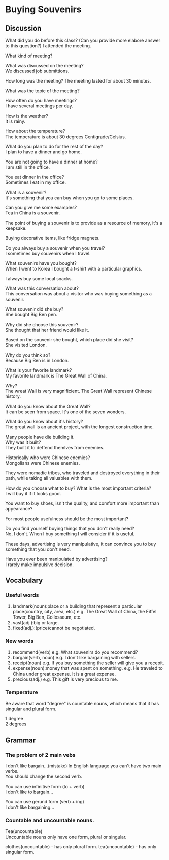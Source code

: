 # Buying Souvenirs
## Discussion
What did you do before this class? (Can you provide more elabore answer to this question?) 
I attended the meeting.  

What kind of meeting?  

What was discussed on the meeting?  
We discussed job submittions.  

How long was the meeting?
The meeting lasted for about 30 minutes.  

What was the topic of the meeting?  

How often do you have meetings?  
I have several meetings per day.  

How is the weather?  
It is rainy.  

How about the temperature?  
The temperature is about 30 degrees Centigrade/Celsius.  

What do you plan to do for the rest of the day?  
I plan to have a dinner and go home.  

You are not going to have a dinner at home?  
I am still in the office.  

You eat dinner in the office?  
Sometimes I eat in my office.  

What is a souvenir?  
It's something that you can buy when you go to some places.  

Can you give me some examples?  
Tea in China is a souvenir.  

The point of buying a souvenir is to provide as a resource of memory, it's a keepsake.   

Buying decorative items, like fridge magnets.  

Do you always buy a souvenir when you travel?  
I sometimes buy souvenirs when I travel.  

What souvenirs have you bought?  
When I went to Korea I bought a t-shirt with a particular graphics.  

I always buy some local snacks.  

What was this conversation about?  
This conversation was about a visitor who was buying something as a souvenir.  

What souvenir did she buy?  
She bought Big Ben pen.  

Why did she choose this souvenir?  
She thought that her friend would like it.  

Based on the souvenir she bought, which place did she visit?  
She visited London.  

Why do you think so?  
Because Big Ben is in London.  

What is your favorite landmark?  
My favorite landmark is The Great Wall of China.  

Why?  
The wreat Wall is very magnificient. The Great Wall represent Chinese history.  

What do you know about the Great Wall?  
It can be seen from space. It's one of the seven wonders.   

What do you know about it's history?  
The great wall is an ancient project, with the longest construction time.  

Many people have die building it.  
Why was it built?  
They built it to deffend themlves from enemies.  

Historically who were Chinese enemies?  
Mongolians were Chinese enemies.  

They were nomadic tribes, who traveled and destroyed everything in their path, while taking all valuables with them.  

How do you choose what to buy? What is the most important criteria?  
I will buy it if it looks good.  

You want to buy shoes, isn't the quality, and comfort more important than appearance?  

For most people usefulness should be the most important?  

Do you find yourself buying things that you don't really need?  
No, I don't. When I buy something I will consider if it is useful.  

These days, advertising is very manipulative, it can convince you to buy something that you don't need.  

Have you ever been manipulated by advertising?  
I rarely make impulsive decision.  

## Vocabulary
### Useful words
1. landmark(noun):place or a building that represent a particular place(country, city, area, etc.) e.g. The Great Wall of China, the Eiffel Tower, Big Ben, Collosseum, etc.
1. vast(adj.):big or large.
1. fixed(adj.):(price)cannot be negotiated.

### New words
1. recommend(verb) e.g. What souvenirs do you recommend?
1. bargain(verb, noun) e.g. I don't like bargaining with sellers.
1. receipt(noun) e.g. If you buy something the seller will give you a recepit.
1. expense(noun):money that was spent on something. e.g. He traveled to China under great expense. It is a great expense. 
1. precious(adj.) e.g. This gift is very precious to me.

### Temperature
Be aware that word "degree" is countable nouns, which means that it has singular and plural form.  

1 degree  
2 degrees  

## Grammar
### The problem of 2 main vebs
I don't like bargain...(mistake)
In English language you can't have two main verbs.  
You should change the second verb.  

You can use infinitive form (to + verb)  
I don't like to bargain...  

You can use gerund form (verb + ing)  
I don't like bargaining...  

### Countable and uncountable nouns.  
Tea(uncountable)  
Uncountable nouns only have one form, plural or singular.  

clothes(uncountable) - has only plural form.
tea(uncountable) - has only singular form.
